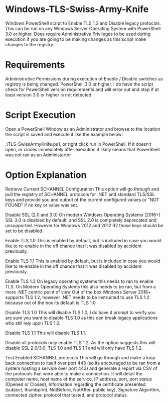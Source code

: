 # Windows-TLS-Swiss-Army-Knife
Windows PowerShell script to Enable TLS 1.2 and Disable legacy protocols. This can be run on any Windows Server Operating System with PowerShell 3.0
or higher. Does require Administrative Privileges to be used during execution if you are going to be making changes as this script make changes to the registry.

# Requirements

Administrative Permissions during execution of Enable / Disable switches as registry is being changed.
PowerShell 3.0 or higher. I do have the script check for PowerShell version requirements and will error out and stop if at least version 3.0 or higher is not detected.

# Script Execution

Open a PowerShell Window as an Administrator and browse to the location the script is saved and execute it like the example below:

.\TLS-SwissArmyKnife.ps1, or right click run in PowerShell. If it doesn't open, or closes immediately after execution it likely means that PowerShell was not ran as an Administartor

# Option Explanation

Retrieve Current SCHANNEL Configuration
This option will go through and pull the registry of SCHANNEL protocols for .NET and standard TLS/SSL keys and provide you
and output of the current configured values or "NOT FOUND" if no key or value was set.

Disable SSL (2.0 and 3.0) 
On modern Windows Operating Systems (2016+) SSL 3.0 is disabled by default, and SSL 2.0 is completely deprecated and unsupported. However for Windows 2012 and 2012 R2 
those keys should be set to be disabled.

Enable TLS 1.0
This is enabled by default, but is included in case you would like to re-enable in the off chance that it was disabled by accident previously.

Enable TLS 1.1
This is enabled by default, but is included in case you would like to re-enable in the off chance that it was disabled by accident previously.

Enable TLS 1.2
On legacy operating systems this needs to ran to enable TLS. On Modern Operating Systems this also needs to be ran, but from a more .NET centric point of view
Out of the box Windows Server 2016+ supports TLS 1.2, however .NET needs to be instructed to use TLS 1.2 because out of the box its default is TLS 1.0

Disable TLS 1.0
This will disable TLS 1.0, I do have it prompt to verify you are sure you want to disable TLS 1.0 as this can break legacy applications who still rely upon TLS 1.0.

Disable TLS 1.1
This will disable TLS 1.1.

Disable all protocols only enable TLS 1.2. 
As the option suggests this will disable SSL 2.0/3.0, TLS 1.0 and TLS 1.1 and will only have TLS 1.2.

Test Enabled SCHANNEL protocols
This will go through and make a loop back connection to itself over port 443 (so its encouraged to be ran from a system hosting a service over port 443) and generate a report
via CSV of the protocols that were able to make a connection. It will detail the computer name, host name of the service, IP address, port, port status (Opened or Closed),
Information regarding the certificate presented (subject, thumbprint, NotBefore, NotAfter, public key), Signature Algorithm, connected cipher, protocol that tested, and protocol
status.







